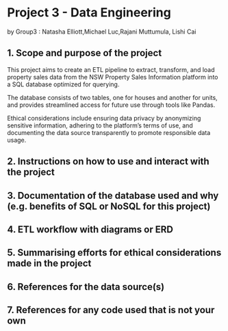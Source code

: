# Project 3 - Data Engineering  
by Group3 : Natasha Elliott,Michael Luc,Rajani Muttumula, Lishi Cai


## 1. Scope and purpose of the project

This project aims to create an ETL pipeline to extract, transform, and load property sales data from the NSW Property 
Sales Information platform into a SQL database optimized for querying. 

The database consists of two tables, one for 
houses and another for units, and provides streamlined access for future use through tools like Pandas. 

Ethical considerations 
include ensuring data privacy by anonymizing sensitive information, adhering to the platform’s terms 
of use, and documenting the data source transparently to promote responsible data usage.


## 2. Instructions on how to use and interact with the project

## 3. Documentation of the database used and why (e.g. benefits of SQL or NoSQL for this project)

## 4. ETL workflow with diagrams or ERD

## 5. Summarising efforts for ethical considerations made in the project

## 6. References for the data source(s)

## 7. References for any code used that is not your own




